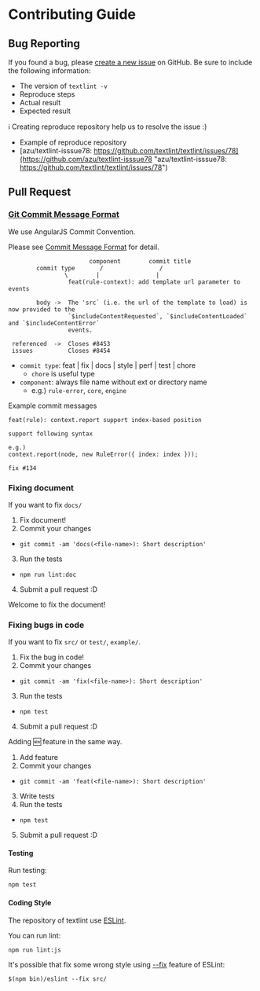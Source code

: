 # Contributing Guide

## Bug Reporting

If you found a bug, please [create a new issue](https://github.com/textlint/textlint/issues/new) on GitHub. Be sure to include the following information:

- The version of `textlint -v`
- Reproduce steps
- Actual result
- Expected result

:information_source: Creating reproduce repository help us to resolve the issue :)

- Example of reproduce repository
- [azu/textlint-isssue78: https://github.com/textlint/textlint/issues/78](https://github.com/azu/textlint-isssue78 "azu/textlint-isssue78: https://github.com/textlint/textlint/issues/78")

## Pull Request

### [Git Commit Message Format](https://github.com/stevemao/conventional-changelog-angular/blob/master/convention.md "Commit Message Format")

We use AngularJS Commit Convention.

Please see [Commit Message Format](https://github.com/stevemao/conventional-changelog-angular/blob/master/convention.md "Commit Message Format") for detail.

```
                       component        commit title
        commit type       /                /      
                \        |                |
                 feat(rule-context): add template url parameter to events

        body ->  The 'src` (i.e. the url of the template to load) is now provided to the
                 `$includeContentRequested`, `$includeContentLoaded` and `$includeContentError`
                 events.

 referenced  ->  Closes #8453
 issues          Closes #8454
```

- `commit type`: feat | fix | docs | style | perf | test | chore
    - `chore` is useful type
- `component`: always file name without ext or directory name
    - e.g.) `rule-error`, `core`, `engine`
    
    
Example commit messages

```
feat(rule): context.report support index-based position

support following syntax

e.g.) 
context.report(node, new RuleError({ index: index }));

fix #134
```


### Fixing document

If you want to fix `docs/`

1. Fix document!
2. Commit your changes
  - `git commit -am 'docs(<file-name>): Short description'`
3. Run the tests
  - `npm run lint:doc`
4. Submit a pull request :D

Welcome to fix the document!

### Fixing bugs in code

If you want to fix `src/` or `test/`, `example/`.

1. Fix the bug in code!
2. Commit your changes
  - `git commit -am 'fix(<file-name>): Short description'`
3. Run the tests
  - `npm test`
4. Submit a pull request :D

Adding :new: feature in the same way.

1. Add feature
2. Commit your changes
  - `git commit -am 'feat(<file-name>): Short description'`
3. Write tests
4. Run the tests
  - `npm test`
5. Submit a pull request :D

#### Testing

Run testing:

```sh
npm test
```

#### Coding Style

The repository of textlint use [ESLint](http://eslint.org/ "ESLint").

You can run lint:

```sh
npm run lint:js
```

It's possible that fix some wrong style using [--fix](http://eslint.org/docs/user-guide/command-line-interface#fix "--fix") feature of ESLint:

```
$(npm bin)/eslint --fix src/
```
